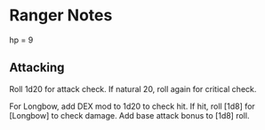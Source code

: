 # Ranger Notes

hp = 9

## Attacking

Roll 1d20 for attack check. If natural 20, roll again for critical check. 

For Longbow, add DEX mod to 1d20 to check hit. If hit, roll [1d8] for [Longbow] to check damage. Add base attack bonus 
to [1d8] roll.
